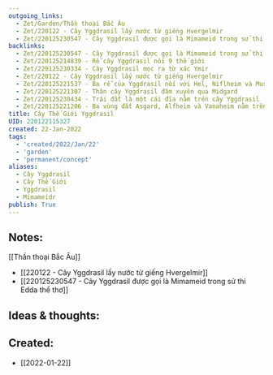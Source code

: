 ```yaml
---
outgoing_links:
  - Zet/Garden/Thần thoại Bắc Âu
  - Zet/220122 - Cây Yggdrasil lấy nước từ giếng Hvergelmir
  - Zet/220125230547 - Cây Yggdrasil được gọi là Mimameid trong sử thi Edda thể thơ
backlinks:
  - Zet/220125230547 - Cây Yggdrasil được gọi là Mimameid trong sử thi Edda thể thơ
  - Zet/220125214839 - Rễ cây Yggdrasil nối 9 thế giới
  - Zet/220125230334 - Cây Yggdrasil mọc ra từ xác Ymir
  - Zet/220122 - Cây Yggdrasil lấy nước từ giếng Hvergelmir
  - Zet/220125221537 - Ba rễ của Yggdrasil nối với Hel, Niflheim và Muspelheim
  - Zet/220125221307 - Thân cây Yggdrasil đâm xuyên qua Midgard
  - Zet/220125230434 - Trái đất là một cái đĩa nằm trên cây Yggdrasil
  - Zet/220125221206 - Ba vùng đất Asgard, Alfheim và Vanaheim nằm trên cành cây Yggdrasil
title: Cây Thế Giới Yggdrasil
UID: 220122115327
created: 22-Jan-2022
tags:
  - 'created/2022/Jan/22'
  - 'garden'
  - 'permanent/concept'
aliases:
  - Cây Yggdrasil
  - Cây Thế Giới
  - Yggdrasil
  - Mimameidr
publish: True
---
```


## Notes:
[[Thần thoại Bắc Âu]]

- [[220122 - Cây Yggdrasil lấy nước từ giếng Hvergelmir]]
- [[220125230547 - Cây Yggdrasil được gọi là Mimameid trong sử thi Edda thể thơ]]

## Ideas & thoughts:



## Created:
- [[2022-01-22]]
